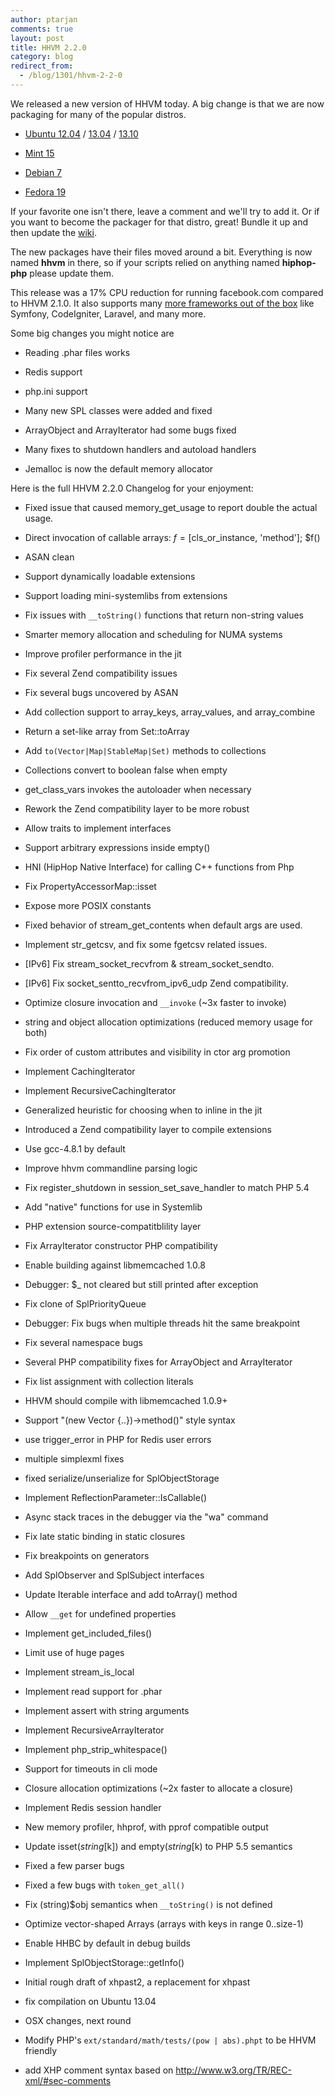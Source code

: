 ```yaml
---
author: ptarjan
comments: true
layout: post
title: HHVM 2.2.0
category: blog
redirect_from:
  - /blog/1301/hhvm-2-2-0
---
```


We released a new version of HHVM today. A big change is that we are now packaging for many of the popular distros.




  * [Ubuntu 12.04](https://github.com/facebook/hhvm/wiki/Prebuilt-Packages-on-Ubuntu-12.04) / [13.04](https://github.com/facebook/hhvm/wiki/Prebuilt-Packages-on-Ubuntu-13.04) / [13.10](https://github.com/facebook/hhvm/wiki/Prebuilt-Packages-on-Ubuntu-13.10)


  * [Mint 15](https://github.com/facebook/hhvm/wiki/Prebuilt-Packages-on-Mint-15)


  * [Debian 7](https://github.com/facebook/hhvm/wiki/Prebuilt-Packages-on-Debian-7)


  * [Fedora 19](https://github.com/facebook/hhvm/wiki/Prebuilt-Packages-on-Fedora-19)


If your favorite one isn't there, leave a comment and we'll try to add it. Or if you want to become the packager for that distro, great! Bundle it up and then update the [wiki](https://github.com/facebook/hhvm/wiki#installing-pre-built-packages-for-hhvm).

The new packages have their files moved around a bit. Everything is now named **hhvm** in there, so if your scripts relied on anything named **hiphop-php** please update them.

This release was a 17% CPU reduction for running facebook.com compared to HHVM 2.1.0. It also supports many [more frameworks out of the box](http://www.hhvm.com/blog/875/wow-hhvm-is-fast-too-bad-it-doesnt-run-my-code) like Symfony, CodeIgniter, Laravel, and many more.

Some big changes you might notice are




  * Reading .phar files works


  * Redis support


  * php.ini support


  * Many new SPL classes were added and fixed


  * ArrayObject and ArrayIterator had some bugs fixed


  * Many fixes to shutdown handlers and autoload handlers


  * Jemalloc is now the default memory allocator


Here is the full HHVM 2.2.0 Changelog for your enjoyment:


  * Fixed issue that caused memory_get_usage to report double the actual usage.


  * Direct invocation of callable arrays: $f = [$cls_or_instance, 'method']; $f()


  * ASAN clean


  * Support dynamically loadable extensions


  * Support loading mini-systemlibs from extensions


  * Fix issues with `__toString()` functions that return non-string values


  * Smarter memory allocation and scheduling for NUMA systems


  * Improve profiler performance in the jit


  * Fix several Zend compatibility issues


  * Fix several bugs uncovered by ASAN


  * Add collection support to array_keys, array_values, and array_combine


  * Return a set-like array from Set::toArray


  * Add `to(Vector|Map|StableMap|Set)` methods to collections


  * Collections convert to boolean false when empty


  * get_class_vars invokes the autoloader when necessary


  * Rework the Zend compatibility layer to be more robust


  * Allow traits to implement interfaces


  * Support arbitrary expressions inside empty()


  * HNI (HipHop Native Interface) for calling C++ functions from Php


  * Fix PropertyAccessorMap::isset


  * Expose more POSIX constants


  * Fixed behavior of stream_get_contents when default args are used.


  * Implement str_getcsv, and fix some fgetcsv related issues.


  * [IPv6] Fix stream_socket_recvfrom & stream_socket_sendto.


  * [IPv6] Fix socket_sentto_recvfrom_ipv6_udp Zend compatibility.


  * Optimize closure invocation and `__invoke` (~3x faster to invoke)


  * string and object allocation optimizations (reduced memory usage for both)


  * Fix order of custom attributes and visibility in ctor arg promotion


  * Implement CachingIterator


  * Implement RecursiveCachingIterator


  * Generalized heuristic for choosing when to inline in the jit


  * Introduced a Zend compatibility layer to compile extensions


  * Use gcc-4.8.1 by default


  * Improve hhvm commandline parsing logic


  * Fix register_shutdown in session_set_save_handler to match PHP 5.4


  * Add "native" functions for use in Systemlib


  * PHP extension source-compatitblility layer


  * Fix ArrayIterator constructor PHP compatibility


  * Enable building against libmemcached 1.0.8


  * Debugger: $_ not cleared but still printed after exception


  * Fix clone of SplPriorityQueue


  * Debugger: Fix bugs when multiple threads hit the same breakpoint


  * Fix several namespace bugs


  * Several PHP compatibility fixes for ArrayObject and ArrayIterator


  * Fix list assignment with collection literals


  * HHVM should compile with libmemcached 1.0.9+


  * Support "(new Vector {..})->method()" style syntax


  * use trigger_error in PHP for Redis user errors


  * multiple simplexml fixes


  * fixed serialize/unserialize for SplObjectStorage


  * Implement ReflectionParameter::IsCallable()


  * Async stack traces in the debugger via the "wa" command


  * Fix late static binding in static closures


  * Fix breakpoints on generators


  * Add SplObserver and SplSubject interfaces


  * Update Iterable interface and add toArray() method


  * Allow `__get` for undefined properties


  * Implement get_included_files()


  * Limit use of huge pages


  * Implement stream_is_local


  * Implement read support for .phar


  * Implement assert with string arguments


  * Implement RecursiveArrayIterator


  * Implement php_strip_whitespace()


  * Support for timeouts in cli mode


  * Closure allocation optimizations (~2x faster to allocate a closure)


  * Implement Redis session handler


  * New memory profiler, hhprof, with pprof compatible output


  * Update isset($string[$k]) and empty($string[$k) to PHP 5.5 semantics


  * Fixed a few parser bugs


  * Fixed a few bugs with `token_get_all()`


  * Fix (string)$obj semantics when `__toString()` is not defined


  * Optimize vector-shaped Arrays (arrays with keys in range 0..size-1)


  * Enable HHBC by default in debug builds


  * Implement SplObjectStorage::getInfo()


  * Initial rough draft of xhpast2, a replacement for xhpast


  * fix compilation on Ubuntu 13.04


  * OSX changes, next round


  * Modify PHP's `ext/standard/math/tests/(pow | abs).phpt` to be HHVM friendly


  * add XHP comment syntax based on http://www.w3.org/TR/REC-xml/#sec-comments
